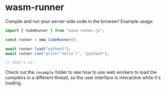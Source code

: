 # wasm-runner

Compile and run your server-side code in the browser! Example usage:

```ts
import { CodeRunner } from "wasm-runner.js";

const runner = new CodeRunner();

await runner.load("python3");
await runner.run("print('hello')", "python3");

// that's it!
```

Check out the `/example` folder to see how to use web workers to load the compilers in a different thread, so the user interface is interactive while it's loading.
